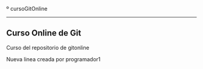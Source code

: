º cursoGitOnline

-------------------
Curso Online de Git
-------------------

Curso del repositorio de gitonline

Nueva linea creada por programador1
